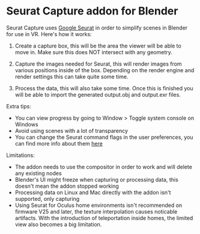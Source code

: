 # Seurat Capture addon for Blender
Seurat Capture uses [Google Seurat](https://github.com/googlevr/seurat) in order to simplify scenes in Blender for use in VR. Here's how it works:

1. Create a capture box, this will be the area the viewer will be able to move in. Make sure this does NOT intersect with any geometry.

2. Capture the images needed for Seurat, this will render images from various positions inside of the box. Depending on the render engine and render settings this can take quite some time.

3. Process the data, this will also take some time. Once this is finished you will be able to import the generated output.obj and output.exr files.

Extra tips:
- You can view progress by going to Window > Toggle system console on Windows
- Avoid using scenes with a lot of transparency
- You can change the Seurat command flags in the user preferences, you can find more info about them [here](https://github.com/googlevr/seurat#command-line-parameters)

Limitations:
- The addon needs to use the compositor in order to work and will delete any existing nodes
- Blender's UI might freeze when capturing or processing data, this doesn't mean the addon stopped working
- Processing data on Linux and Mac directly with the addon isn't supported, only capturing
- Using Seurat for Oculus home environments isn't recommended on firmware V25 and later, the texture interpolation causes noticable artifacts. With the introduction of teleportation inside homes, the limited view also becomes a big limitation.